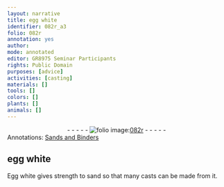 ```yaml
---
layout: narrative
title: egg white
identifier: 082r_a3
folio: 082r
annotation: yes
author:
mode: annotated
editor: GR8975 Seminar Participants
rights: Public Domain
purposes: [advice]
activities: [casting]
materials: []
tools: []
colors: []
plants: []
animals: []
---
```


 <div class="folio" align="center">- - - - - <a href="http://gallica.bnf.fr/ark:/12148/btv1b10500001g/f169.image" target="_blank"><img src="https://cu-mkp.github.io/GR8975-edition/assets/photo-icon.png" alt="folio image: " style="display:inline-block; margin-bottom:-3px;"/>082r</a> - - - - - </div>  <span class="activity"></span> 
<div class="annotation" align="left">Annotations:
<a href="https://drive.google.com/drive/u/0/folders/0BwJi-u8sfkVDfkxzVFN5a3h2TW9SSGY4b0o5UUVnWS11NzJ4dG5WWGxDWG5ub2lsRGkxYkE" target="_blank">Sands and Binders</a>
 </div>
 

## egg white

 
 Egg white gives strength to sand so that many casts can be made from it. 
 